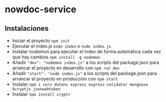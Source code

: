 # nowdoc-service
## Instalaciones
- Iniciar el proyecto `npm init`
- Ejecutar el index.js `node index` o `node index.js`
- Instalar nodemon para ejecutar el index de forma automática cada vez que hay cambios `npm install -g nodemon`
- Añadir `"dev": "nodemon index.js"` a los scripts del package.json para arrancar el proyecto en desarrollo con `npm run dev`
- Añadir `"start": "node index.js"` a los scripts del package.json para arrancar el proyecto en producción con `npm start`
- Instalar `npm i cors dotenv express express-validator mongoose bcryptjs jsonwebtoken`
- Instalar `npm install cryptr`